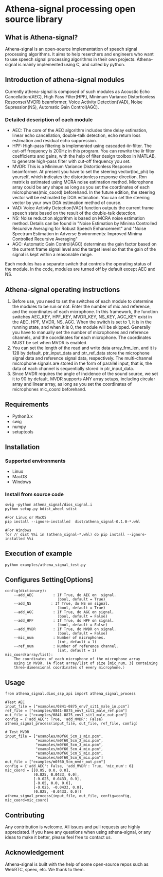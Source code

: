 # Athena-signal processing open source library

## What is Athena-signal?

Athena-signal is an open-source implementation of speech signal processing algorithms. 
It aims to help reserchers and engineers who want to use speech signal processing algorithms in their own projects. 
Athena-signal is mainly implemented using C, and called by python.

## Introduction of athena-signal modules

Currently athena-signal is composed of such modules as Acoustic Echo Cancellation(AEC), High Pass Filter(HPF), Minimum Variance Distortionless Response(MVDR) beamformer, 
Voice Activity Detection(VAD), Noise Supression(NS), Automatic Gain Control(AGC).

### Detailed description of each module

- AEC: The core of the AEC algorithm includes time delay estimation, linear echo cancellation, double-talk detection, echo return loss estimation
and residual echo suppression. 
- HPF: High-pass filtering is implemented using cascaded-iir-filter. The cut-off frequency is 200Hz in this program. You can rewrite the iir filter
coefficients and gains, with the help of filter design toolbox in MATLAB, to generate high-pass filter with cut-off frequency you set.
- MVDR: This is a Minimum Variance Distortionless Response beamformer. At present you have to set the steering vector(loc_phi) by yourself, which
indicates the distortionless response direction. Rnn matrix is estimated using MCRA noise estimation method. Microphone array could be any shape as long as you
set the coordinates of each microphones(mic_coord) beforehand. In the future edition, the steering vector will be estimated by DOA estimation.
You can set the steering vector by your own DOA estimation method of course.
- VAD: Voice Activity Detection(VAD) function outputs the current frame speech state based on the result of the double-talk detection.
- NS: Noise reduction algorithm is based on MCRA noise estimation method.
Details can be found in "Noise Estimation by Minima Controlled Recursive Averaging for Robust Speech Enhancement" and "Noise Spectrum Estimation in
Adverse Environments: Improved Minima Controlled Recursive Averaging"
- AGC: Automatic Gain Control(AGC) determines the gain factor based on the current frame signal level and the target level so that the gain of the signal is kept within a reasonable range.

Each modules has a separate switch that controls the operating status of the module. In the code, modules are turned off by default except AEC and NS.

## Athena-signal operating instructions

1. Before use, you need to set the switches of each module to determine the modules to be run or not. 
Enter the number of mic and reference, and the coordinates of each microphone. 
In this framework, the function switches AEC_KEY, HPF_KEY, MVDR_KEY, NS_KEY, AGC_KEY exist in the AEC, HPF, MVDR, NS, AGC. 
When the switch is set to 1, it is in the running state, and when it is 0, the module will be skipped.
Generally you have to manually set the number of microphones and reference channels, and the coordinates for each microphone. 
The coordinates MUST be set when MVDR is enabled.
2. You can set the length of the read and write data array_frm_len, and it is 128 by default, 
ptr_input_data and ptr_ref_data store the microphone signal data and reference signal data, respectively. 
The multi-channel microphone signals are stored in the form of parallel input, that is, the data of each channel is sequentially stored in ptr_input_data. 
3. Since MVDR requires the angle of incidence of the sound source, we set it to 90 by default. 
MVDR supports ANY array setups, including circular array and linear array, as long as you set the coordinates of microphones mic_coord beforehand. 
	
## Requirements

+ Python3.x
+ swig
+ numpy
+ setuptools

## Installation

### Supported environments

+ Linux
+ MacOS
+ Windows

### Install from source code

    swig -python athena_signal/dios_signal.i
    python setup.py bdist_wheel sdist
    
    #For Linux or MacOS
    pip install --ignore-installed  dist/athena_signal-0.1.0-*.whl
    
    #For Windows
    for /r dist %%i in (athena_signal-*.whl) do pip install --ignore-installed %%i

## Execution of example

    python examples/athena_signal_test.py
    
## Configures Setting[Options]
    
    config(dictionary):
        --add_AEC         : If True, do AEC on  signal.
                            (bool, default = True)
        --add_NS         : If True, do NS on signal.
                            (bool, default = True)
        --add_AGC         : If True, do AGC on signal.
                            (bool, default = False)
        --add_HPF         : If True, do HPF on signal.
                            (bool, default = False)
        --add_MVDR        : If True, do MVDR on signal.
                            (bool, default = False)
        --mic_num         : Number of microphones.
                            (int, default = 1)
        --ref_num         : Number of reference channel.
                            (int, default = 1)
    mic_coord(array/list): 
        The coordinates of each microphone of the microphone array
        using in MVDR. (A float array/list of size [mic_num, 3] containing
        three-dimensional coordinates of every microphone.)
## Usage

    from athena_signal.dios_ssp_api import athena_signal_process
    
    #Test AEC
    input_file = ["examples/0841-0875_env7_sit1_male_in.pcm"]
    ref_file = ["examples/0841-0875_env7_sit1_male_ref.pcm"]
    out_file = ["examples/0841-0875_env7_sit1_male_out.pcm"]
    config = {'add_AEC': True, 'add_MVDR': False}
    athena_signal_process(input_file, out_file, ref_file, config)
    
    # Test MVDR
    input_file = ["examples/m0f60_5cm_1_mix.pcm",
                  "examples/m0f60_5cm_2_mix.pcm",
                  "examples/m0f60_5cm_3_mix.pcm",
                  "examples/m0f60_5cm_4_mix.pcm",
                  "examples/m0f60_5cm_5_mix.pcm",
                  "examples/m0f60_5cm_6_mix.pcm"]
    out_file = ["examples/m0f60_5cm_mvdr_out.pcm"]
    config = {'add_AEC': False, 'add_MVDR': True, 'mic_num': 6}
    mic_coord = [[0.05, 0.0, 0.0],
                 [0.025, 0.0433, 0.0],
                 [-0.025, 0.0433, 0.0],
                 [-0.05, 0.0, 0.0],
                 [-0.025, -0.0433, 0.0],
                 [0.025, -0.0433, 0.0]]
    athena_signal_process(input_file, out_file, config=config, mic_coord=mic_coord)

## Contributing

Any contribution is welcome. All issues and pull requests are highly appreciated.
If you have any questions when using athena-signal, or any ideas to make it better, 
please feel free to contact us.

## Acknowledgement

Athena-signal is built with the help of some open-source repos such as WebRTC, speex, etc. We thank to them.
